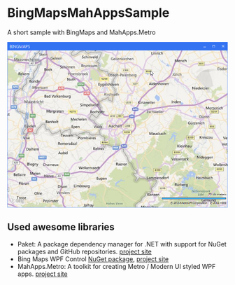 # BingMapsMahAppsSample

A short sample with BingMaps and MahApps.Metro

![main window](https://raw.githubusercontent.com/punker76/BingMapsMahAppsSample/master/img/2015-10-09_13h00_46.png)

## Used awesome libraries

- Paket: A package dependency manager for .NET with support for NuGet packages and GitHub repositories. [project site](https://fsprojects.github.io/Paket/)
- Bing Maps WPF Control [NuGet package](https://www.nuget.org/packages/Microsoft.Maps.MapControl.WPF), [project site](https://msdn.microsoft.com/en-us/library/hh750210.aspx)
- MahApps.Metro: A toolkit for creating Metro / Modern UI styled WPF apps. [project site](https://github.com/MahApps/MahApps.Metro)
